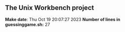 ## The Unix Workbench project
**Make date**: Thu Oct 19 20:07:27     2023
**Number of lines in guessinggame.sh:** 27
